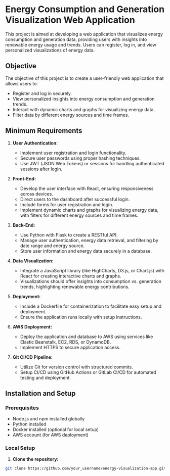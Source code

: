 # Energy Consumption and Generation Visualization Web Application

This project is aimed at developing a web application that visualizes energy consumption and generation data, providing users with insights into renewable energy usage and trends. Users can register, log in, and view personalized visualizations of energy data.

## Objective

The objective of this project is to create a user-friendly web application that allows users to:

- Register and log in securely.
- View personalized insights into energy consumption and generation trends.
- Interact with dynamic charts and graphs for visualizing energy data.
- Filter data by different energy sources and time frames.

## Minimum Requirements

1. **User Authentication:**
   - Implement user registration and login functionality.
   - Secure user passwords using proper hashing techniques.
   - Use JWT (JSON Web Tokens) or sessions for handling authenticated sessions after login.

2. **Front-End:**
   - Develop the user interface with React, ensuring responsiveness across devices.
   - Direct users to the dashboard after successful login.
   - Include forms for user registration and login.
   - Implement dynamic charts and graphs for visualizing energy data, with filters for different energy sources and time frames.

3. **Back-End:**
   - Use Python with Flask to create a RESTful API.
   - Manage user authentication, energy data retrieval, and filtering by date range and energy source.
   - Store user information and energy data securely in a database.

4. **Data Visualization:**
   - Integrate a JavaScript library (like HighCharts, D3.js, or Chart.js) with React for creating interactive charts and graphs.
   - Visualizations should offer insights into consumption vs. generation trends, highlighting renewable energy contributions.

5. **Deployment:**
   - Include a Dockerfile for containerization to facilitate easy setup and deployment.
   - Ensure the application runs locally with setup instructions.

6. **AWS Deployment:**
   - Deploy the application and database to AWS using services like Elastic Beanstalk, EC2, RDS, or DynamoDB.
   - Implement HTTPS to secure application access.

7. **Git CI/CD Pipeline:**
   - Utilize Git for version control with structured commits.
   - Setup CI/CD using GitHub Actions or GitLab CI/CD for automated testing and deployment.

## Installation and Setup

### Prerequisites

- Node.js and npm installed globally
- Python installed
- Docker installed (optional for local setup)
- AWS account (for AWS deployment)

### Local Setup

1. **Clone the repository:**

```bash
git clone https://github.com/your_username/energy-visualization-app.git
